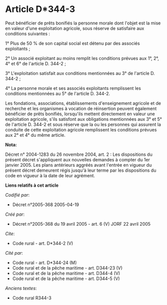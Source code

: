 # Article D*344-3

Peut bénéficier de prêts bonifiés la personne morale dont l'objet est la mise en valeur d'une exploitation agricole, sous
réserve de satisfaire aux conditions suivantes : 

1° Plus de 50 % de son capital social est détenu par des associés exploitants ; 

2° Un associé exploitant au moins remplit les conditions prévues aux 1°, 2°, 4° et 6° de l'article D. 344-2 ; 

3° L'exploitation satisfait aux conditions mentionnées au 3° de l'article D. 344-2 ; 

4° La personne morale et ses associés exploitants remplissent les conditions mentionnées au 5° de l'article D. 344-2. 

Les fondations, associations, établissements d'enseignement agricole et de recherche et les organismes à vocation de
réinsertion peuvent également bénéficier de prêts bonifiés, lorsqu'ils mettent directement en valeur une exploitation
agricole, s'ils satisfont aux obligations mentionnées aux 3° et 5° de l'article D. 344-2 et sous réserve que la ou les
personnes qui assurent la conduite de cette exploitation agricole remplissent les conditions prévues aux 2° et 4° du même
article.

**Nota:**

Décret n° 2004-1283 du 26 novembre 2004, art. 2 : Les dispositions du présent décret s'appliquent aux nouvelles demandes à
compter du 1er janvier 2005. Les plans antérieurs aggréés avant l'entrée en vigueur du présent décret demeurent régis jusqu'à
leur terme par les dispositions du code en vigueur à la date de leur agrément.

**Liens relatifs à cet article**

_Codifié par_:

  - Décret n°2005-368 2005-04-19

_Créé par_:

  - Décret n°2005-368 du 19 avril 2005 - art. 6 (V) JORF 22 avril 2005

_Cite_:

  - Code rural - art. D*344-2 (V)

_Cité par_:

  - Code rural - art. D*344-24 (M)
  - Code rural et de la pêche maritime - art. D344-23 (V)
  - Code rural et de la pêche maritime - art. D344-4 (V)
  - Code rural et de la pêche maritime - art. D344-5 (V)

_Anciens textes_:

  - Code rural R344-3
